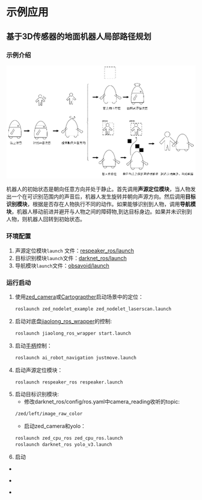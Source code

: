 # 示例应用

## 基于3D传感器的地面机器人局部路径规划
### 示例介绍
![示例介绍](https://github.com/jixingwu/combine/blob/master/example.png)

机器人的初始状态是朝向任意方向并处于静止。首先调用**声源定位模块**，当人物发出一个在可识别范围内的声音后，机器人发生旋转并朝向声源方向。然后调用**目标识别模块**，根据是否存在人物执行不同的动作。如果能够识别到人物，调用**导航模块**，机器人移动前进并避开与人物之间的障碍物,到达目标身边。如果并未识别到人物，则机器人回转到初始状态。

### 环境配置
1. 声源定位模块`launch` 文件：[respeaker_ros/launch](https://github.com/furushchev/respeaker_ros/tree/master/launch)
2. 目标识别模块`launch`文件：[darknet_ros/launch](https://github.com/leggedrobotics/darknet_ros/tree/master/darknet_ros/launch)
3. 导航模块`launch`文件：[obsavoid/launch](https://github.com/jixingwu/obsavoid/tree/master/obsavoid/launch)

### 运行启动
1. 使用[zed_camera](http://192.168.22.201/software/sensors/ai_robot_sensors/startup.html#zed-camera)或[Cartograpther](http://192.168.22.201/software/localization/cartographer/startup.html#id3)启动场景中的定位：
    ```bash
	roslaunch zed_nodelet_example zed_nodelet_laserscan.launch
    ```
2. 启动对底盘[jiaolong_ros_wrapper](https://github.com/NLS-SJTU/jiaolong_ros_wrapper)的控制:
	```bash
	roslaunch jiaolong_ros_wrapper start.launch
	```
3. 启动[手柄](http://192.168.22.201/software/navigation/startup.html#id8)控制：
	```bash
	roslaunch ai_robot_navigation justmove.launch
	```
4. 启动声源定位模块：
	```bash
	roslaunch respeaker_ros respeaker.launch
	```
5. 启动目标识别模块:
    - 修改darknet_ros/config/ros.yaml中camera_reading收听的topic:
	```bash
	/zed/left/image_raw_color
	```
    - 启动zed_camera和yolo：
	```bash
	roslaunch zed_cpu_ros zed_cpu_ros.launch
	roslaunch darknet_ros yolo_v3.launch
	```
6. 启动
-
*
+
